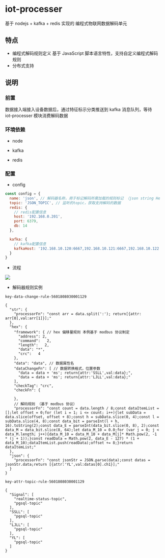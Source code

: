 # iot-processer

基于 nodejs + kafka + redis 实现的 编程式物联网数据解码单元

## 特点

- 编程式解码规则定义
  基于 JavaScript 脚本语言特性，支持自定义编程式解码规则
- 分布式支持

## 说明

### 前置

数据接入端接入设备数据后，通过特征标示分类推送到 kafka 消息队列，等待 iot-processer 模块消费解码数据

### 环境依赖

- node

- kafka

- redis

### 配置

- config

```js
const config = {
  name: 'json', // 解码器名称，用于标记解码所需加载的规则标记 （json string Hex ..）
  topic: 'JSON_TOPIC', // 监听的topic，获取支持解码的数据
  redis: {
    // redis配置信息
    host: '192.168.0.201',
    port: 6379,
    db: 14
  },

  kafka: {
    // kafka配置信息
    kafkaHost: '192.168.10.120:6667,192.168.10.121:6667,192.168.10.122:6667'
  }
}
```

- 流程

![](https://image-1257148187.cos.ap-chengdu.myqcloud.com/picgo_img/20190131161528.png)

- 解码器规则实例

```
key-data-change-rule-5601808030001129

{
  "str": {
    "processorFn": "const arr = data.split(':'); return[{attr: arr[0],val:arr[1]}];"
  },
  "hex": {
    "framework": { // hex 偏移量规则 本例基于 modbus 协议制定
      "address": 2,
      "command":   2,
      "length":   2,
      "data": "*",
      "crc":   4
    },
    "data": "data", // 数据属性名
    "dataChangeFn": [ // 数据转换格式，位置参数
      "data = data + 'ms'; return{attr:'SSLL',val:data};",
      "data = data + 'ms'; return{attr:'LJLL',val:data};"
    ],
    "checkTag": "crc",
    "checkFn": {

    },
    // 解码规则 （基于 modbus 协议）
    "processorFn": "const count = data.length / 8;const dataItemList = [];let offset = 0;for (let i = 1; i <= count; i++){let subData = data.slice(offset, offset + 8);const h = subData.slice(0, 4);const l = subData.slice(4, 8);const data_bit = parseInt(l + h, 16).toString(2);const data_E = parseInt(data_bit.slice(0, 8), 2);const data_M = data_bit.slice(8, 64);let data_M_10 = 0.0;for (var j = 0; j < data_M.length; j++){data_M_10 = data_M_10 + data_M[j]* Math.pow(2, -1 * (j + 1));}const readData = Math.pow(2, data_E - 127) * (1 + data_M_10);dataItemList.push(readData);offset += 8;}return dataItemList;"
  },
  "json": {
    "processorFn": "const jsonStr = JSON.parse(data);const datas = jsonStr.data;return [{attr:'YL',val:datas[0].ch1}];"
  }
}
```

```
key-attr-topic-rule-5601808030001129

{
  "Signal": [
    "realtime-status-topic",
    "pgsql-topic"
  ],
  "SSLL": [
    "pgsql-topic"
  ],
  "LJLL": [
    "pgsql-topic"
  ],
  "YL": [
    "pgsql-topic"
  ]
}
```
